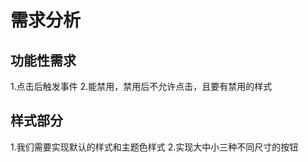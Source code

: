 # 需求分析

## 功能性需求

1.点击后触发事件
2.能禁用，禁用后不允许点击，且要有禁用的样式

## 样式部分

1.我们需要实现默认的样式和主题色样式
2.实现大中小三种不同尺寸的按钮



